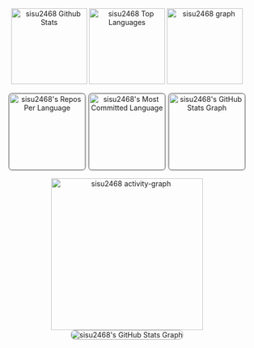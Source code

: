 <div align="center">
  <img src="https://amateur0911.vercel.app/api?username=sisu2468&include_all_commits=true&count_private=true&show_icons=true&line_height=30&theme=nightowl" height="150" alt="sisu2468 Github Stats">
  <img src="https://amateur0911.vercel.app/api/top-langs/?username=sisu2468&layout=compact&show_icons=true&line_height=30&theme=nightowl" height="150" alt="sisu2468 Top Languages"/>

  <img src="https://github-profile-trophy.vercel.app?username=sisu2468&column=9&row=2&margin-w=15&padding=10&show_icons=true&line_height=30&theme=algolia" height="150" alt="sisu2468 graph"  />
 <div>
   
  <img 
  src="https://amateur0913.vercel.app/api/cards/repos-per-language?username=sisu2468&theme=nightowl&include_all_commits=true&show_icons=true&line_height=30&count_private=true" 
  height="150" 
  alt="sisu2468's Repos Per Language" 
  style="border: 2px solid #AAAAAA; border-radius: 8px;"
  />
  <img 
  src="https://amateur0913.vercel.app/api/cards/most-commit-language?username=sisu2468&theme=nightowl&show_icons=true&line_height=30&include_all_commits=true&count_private=true" 
  height="150" 
  alt="sisu2468's Most Committed Language" 
  style="border: 2px solid #AAAAAA; border-radius: 8px;"
  />
  <img src="https://amateur0913.vercel.app/api/cards/productive-time?username=sisu2468&theme=nightowl&show_icons=true&line_height=30&include_all_commits=true&count_private=true&utcOffset=9" height="150" alt="sisu2468's GitHub Stats Graph" 
  style="border: 2px solid #AAAAAA; border-radius: 8px;"/>
 </div>

  <img src="https://github-readme-activity-graph.vercel.app/graph?username=sisu2468&show_icons=true&line_height=30&include_all_commits=true&count_private=true&radius=8&theme=nightowl" height="300" alt="sisu2468 activity-graph" />

  <img src="https://amateur0913.vercel.app/api/cards/profile-details?username=sisu2468&theme=nightowl&show_icons=true&line_height=30&include_all_commits=true&count_private=true"  alt="sisu2468's GitHub Stats Graph" style="border: 1px solid #AAAAAA; border-radius: 8px;"/>

</div>

<!--###
<h3 align="left">Languages and Tools:</h3>
<p align="center">
<table align="center" style="background-color:#0A0A0A;">
  
  <tr><th colspan="8" align="center" style="color:white;">Programming Languages</th></tr>
  <tr>
    <td align="center" width="90"><img src="https://skillicons.dev/icons?i=js"><p> JavaScript</p></td>
    <td align="center" width="90"><img src="https://skillicons.dev/icons?i=ts"><p> TypeScript</p></td>
    <td align="center" width="90"><img src="https://skillicons.dev/icons?i=python"><p> Python</p></td>
    <td align="center" width="90"><img src="https://skillicons.dev/icons?i=rust"><p> Rust</p></td>
    <td align="center" width="90"><img src="https://skillicons.dev/icons?i=solidity"><p> Solidity</p></td>
    <td align="center" width="90"><img src="https://skillicons.dev/icons?i=java"><p> Java</p></td>
    <td align="center" width="90"><img src="https://skillicons.dev/icons?i=cpp"><p> C++</p></td>
    <td align="center" width="90"><img src="https://skillicons.dev/icons?i=cs"><p>  C#</p></td>
  </tr>

  <tr><th colspan="8" align="center" style="color:white;">Web Development</th></tr>
  <tr>
    <td align="center" width="90"><img src="https://skillicons.dev/icons?i=html"><p> HTML</p></td>
    <td align="center" width="90"><img src="https://skillicons.dev/icons?i=css"><p> CSS</p></td>
    <td align="center" width="90"><img src="https://skillicons.dev/icons?i=nodejs"><p> Node.js</p></td>
    <td align="center" width="90"><img src="https://skillicons.dev/icons?i=express"><p> Express</p></td>
    <td align="center" width="90"><img src="https://skillicons.dev/icons?i=react"><p> React</p></td>
    <td align="center" width="90"><img src="https://skillicons.dev/icons?i=vue"><p> Vue.js</p></td>
    <td align="center" width="90"><img src="https://skillicons.dev/icons?i=nextjs"><p> Next.js</p></td>
    <td align="center" width="90"><img src="https://skillicons.dev/icons?i=graphql"><p> GraphQL</p></td>
  </tr>

  <tr><th colspan="8" align="center" style="color:white;">Project Management & Testing Tools</th></tr>
  <tr>
    <td align="center" width="90"><img src="https://skillicons.dev/icons?i=jira"><p> Jira</p></td>
    <td align="center" width="90"><img src="https://skillicons.dev/icons?i=trello"><p> Trello</p></td>
    <td align="center" width="90"><img src="https://skillicons.dev/icons?i=notion"><p> Notion</p></td>
    <td align="center" width="90"><img src="https://skillicons.dev/icons?i=selenium"><p> Selenium</p></td>
    <td align="center" width="90"><img src="https://skillicons.dev/icons?i=cypress"><p> Cypress</p></td>
    <td align="center" width="90"><img src="https://skillicons.dev/icons?i=jest"><p> Jest</p></td>
    <td align="center" width="90"><img src="https://skillicons.dev/icons?i=mocha"><p> Mocha</p></td>
    <td align="center" width="90"><img src="https://skillicons.dev/icons?i=chai"><p> Chai</p></td>
  </tr>

  <tr><th colspan="8" align="center" style="color:white;">Smart Contract Testing & Audit Tools</th></tr>
  <tr>
    <td align="center" width="90"><img src="https://skillicons.dev/icons?i=truffle"><p> Truffle</p></td>
    <td align="center" width="90"><img src="https://skillicons.dev/icons?i=hardhat"><p> Hardhat</p></td>
    <td align="center" width="90"><img src="https://skillicons.dev/icons?i=mythX"><p> MythX</p></td>
    <td align="center" width="90"><img src="https://skillicons.dev/icons?i=slither"><p> Slither</p></td>
    <td align="center" width="90"><img src="https://skillicons.dev/icons?i=echidna"><p> Echidna</p></td>
    <td align="center" width="90"><img src="https://skillicons.dev/icons?i=manticore"><p> Manticore</p></td>
    <td align="center" width="90"><img src="https://skillicons.dev/icons?i=certora"><p> Certora</p></td>
    <td align="center" width="90"><img src="https://skillicons.dev/icons?i=oyente"><p> Oyente</p></td>
  </tr>

  <tr><th colspan="8" align="center" style="color:white;">Web3 & Blockchain Technologies</th></tr>
  <tr>
    <td align="center" width="90"><img src="https://skillicons.dev/icons?i=ethereum"><p> Ethereum</p></td>
    <td align="center" width="90"><img src="https://skillicons.dev/icons?i=solana"><p> Solana</p></td>
    <td align="center" width="90"><img src="https://skillicons.dev/icons?i=polygon"><p> Polygon</p></td>
    <td align="center" width="90"><img src="https://skillicons.dev/icons?i=substrate"><p> Substrate</p></td>
    <td align="center" width="90"><img src="https://skillicons.dev/icons?i=cosmos"><p> Cosmos</p></td>
    <td align="center" width="90"><img src="https://skillicons.dev/icons?i=bittensor"><p> Bittensor</p></td>
    <td align="center" width="90"><img src="https://skillicons.dev/icons?i=xrp"><p> XRP</p></td>
    <td align="center" width="90"><img src="https://skillicons.dev/icons?i=web3js"><p> Web3.js</p></td>
  </tr>

  <tr><th colspan="8" align="center" style="color:white;">3D Modeling, AR/VR & Game Development</th></tr>
  <tr>
    <td align="center" width="90"><img src="https://skillicons.dev/icons?i=unity"><p> Unity</p></td>
    <td align="center" width="90"><img src="https://skillicons.dev/icons?i=unrealengine"><p> Unreal Engine</p></td>
    <td align="center" width="90"><img src="https://skillicons.dev/icons?i=blender"><p> Blender</p></td>
    <td align="center" width="90"><img src="https://skillicons.dev/icons?i=threejs"><p> Three.js</p></td>
    <td align="center" width="90"><img src="https://skillicons.dev/icons?i=aframe"><p> A-Frame</p></td>
    <td align="center" width="90"><img src="https://skillicons.dev/icons?i=godot"><p> Godot</p></td>
    <td align="center" width="90"><img src="https://skillicons.dev/icons?i=oculus"><p> Oculus VR</p></td>
    <td align="center" width="90"><img src="https://skillicons.dev/icons?i=hololens"><p> Hololens</p></td>
  </tr>

  <tr><th colspan="8" align="center" style="color:white;">Graphic Design & UI/UX Tools</th></tr>
  <tr>
    <td align="center" width="90"><img src="https://skillicons.dev/icons?i=figma"><p> Figma</p></td>
    <td align="center" width="90"><img src="https://skillicons.dev/icons?i=xd"><p> Adobe XD</p></td>
    <td align="center" width="90"><img src="https://skillicons.dev/icons?i=photoshop"><p> Photoshop</p></td>
    <td align="center" width="90"><img src="https://skillicons.dev/icons?i=illustrator"><p> Illustrator</p></td>
    <td align="center" width="90"><img src="https://skillicons.dev/icons?i=sketch"><p> Sketch</p></td>
    <td align="center" width="90"><img src="https://skillicons.dev/icons?i=inVision"><p> InVision</p></td>
    <td align="center" width="90"><img src="https://skillicons.dev/icons?i=affinity"><p> Affinity Designer</p></td>
    <td align="center" width="90"><img src="https://skillicons.dev/icons?i=corelDRAW"><p> CorelDRAW</p></td>
  </tr>

  <tr><th colspan="8" align="center" style="color:white;">Database & Security</th></tr>
  <tr>
    <td align="center" width="90"><img src="https://skillicons.dev/icons?i=mysql"><p> MySQL</p></td>
    <td align="center" width="90"><img src="https://skillicons.dev/icons?i=postgres"><p> PostgreSQL</p></td>
    <td align="center" width="90"><img src="https://skillicons.dev/icons?i=mongodb"><p> MongoDB</p></td>
    <td align="center" width="90"><img src="https://skillicons.dev/icons?i=redis"><p> Redis</p></td>
    <td align="center" width="90"><img src="https://skillicons.dev/icons?i=firebase"><p> Firebase</p></td>
    <td align="center" width="90"><img src="https://skillicons.dev/icons?i=dynamoDB"><p> DynamoDB</p></td>
    <td align="center" width="90"><img src="https://skillicons.dev/icons?i=supabase"><p> Supabase</p></td>
    <td align="center" width="90"><img src="https://skillicons.dev/icons?i=oracle"><p> Oracle</p></td>
  </tr>
</table>-->

</p>
